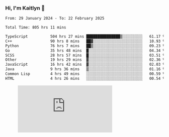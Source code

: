 ### Hi, I'm Kaitlyn 👋
<!--START_SECTION:waka-->

```txt
From: 29 January 2024 - To: 22 February 2025

Total Time: 805 hrs 11 mins

TypeScript          504 hrs 27 mins ███████████████▒░░░░░░░░░   61.17 %
C++                 90 hrs 8 mins   ██▓░░░░░░░░░░░░░░░░░░░░░░   10.93 %
Python              76 hrs 7 mins   ██▒░░░░░░░░░░░░░░░░░░░░░░   09.23 %
Go                  35 hrs 48 mins  █░░░░░░░░░░░░░░░░░░░░░░░░   04.34 %
SCSS                28 hrs 57 mins  █░░░░░░░░░░░░░░░░░░░░░░░░   03.51 %
Other               19 hrs 29 mins  ▓░░░░░░░░░░░░░░░░░░░░░░░░   02.36 %
JavaScript          16 hrs 42 mins  ▓░░░░░░░░░░░░░░░░░░░░░░░░   02.03 %
Java                9 hrs 36 mins   ▒░░░░░░░░░░░░░░░░░░░░░░░░   01.16 %
Common Lisp         4 hrs 49 mins   ░░░░░░░░░░░░░░░░░░░░░░░░░   00.59 %
HTML                4 hrs 26 mins   ░░░░░░░░░░░░░░░░░░░░░░░░░   00.54 %
```

<!--END_SECTION:waka-->

<figure><embed src="https://wakatime.com/share/@018d58bc-3d22-46c9-b2d7-4ed36fb8172d/243b5d9b-77cd-4133-89ff-dcc8f225fa18.svg"></embed></figure>

